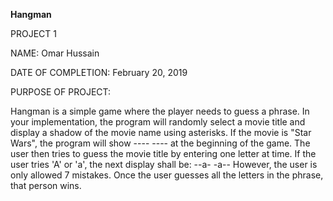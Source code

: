 **Hangman**

PROJECT 1

NAME: Omar Hussain

DATE OF COMPLETION: February 20, 2019

PURPOSE OF PROJECT:

Hangman is a simple game where the player needs to guess a phrase. In your implementation, the program will randomly select a movie title and display a shadow of the movie name using asterisks. If the movie is "Star Wars", the program will show ---- ---- at the beginning of the game. The user then tries to guess the movie title by entering one letter at time. If the user tries 'A' or 'a', the next display shall be: --a- -a-- However, the user is only allowed 7 mistakes. Once the user guesses all the letters in the phrase, that person wins.